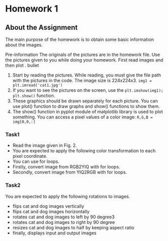 # Homework 1

## About the Assignment

The main purpose of the homework is to obtain some basic information about the images.

Pre-Information
The originals of the pictures are in the homework file. Use the pictures given to you while doing your
homework. First read images and then plot .
bullet

1. Start by reading the pictures. While reading, you must give the file path with the pictures in the code. The image size is 224x224x3.
`img1 = plt.imread('cat1.jpg')`
2. If you want to see the pictures on the screen, use the `plt.imshow(img1); plt.show()` function.
3. These graphics should be drawn separately for each picture. You can use plot() function to
draw graphs and show() functions to show them.
4. The show() function in pyplot module of matplotlib library is used to plot something.
You can access a pixel values of a color image: `R,G,B = img[0,0,:]`

### Task1

- Read the image given in Fig. 2.
- You are expected to apply the following color transformation to each pixel coordinate.
- You can use for loops.
- Firstly, convert image from RGB2YIQ with for loops.
- Secondly, convert image from YIQ2RGB with for loops.

### Task2

You are expected to apply the following rotations to images.

- flips cat and dog images vertically
- flips cat and dog images horizontally
- rotates cat and dog images to left by 90 degree3
- rotates cat and dog images to right by 90 degree
- resizes cat and dog images to half by keeping aspect ratio
- finally, displays input and output images
